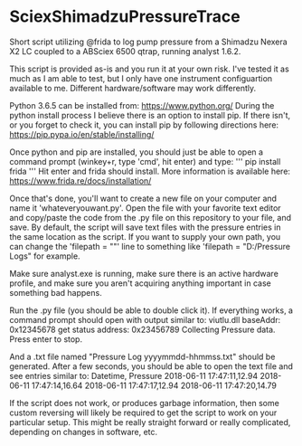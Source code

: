 # SciexShimadzuPressureTrace
Short script utilizing @frida to log pump pressure from a Shimadzu Nexera X2 LC coupled to a ABSciex 6500 qtrap, running analyst 1.6.2.

This script is provided as-is and you run it at your own risk. I've tested it as much as I am able to test, but I only have one instrument configuartion available to me. Different hardware/software may work differently.

Python 3.6.5 can be installed from: https://www.python.org/
During the python install process I believe there is an option to install pip. If there isn't, or you forget to check it, you can install pip by following directions here: https://pip.pypa.io/en/stable/installing/

Once python and pip are installed, you should just be able to open a command prompt (winkey+r, type 'cmd', hit enter) and type: 
'''
pip install frida
'''
Hit enter and frida should install. More information is available here: https://www.frida.re/docs/installation/

Once that's done, you'll want to create a new file on your computer and name it 'whateveryouwant.py'. Open the file with your favorite text editor and copy/paste the code from the .py file on this repository to your file, and save. By default, the script will save text files with the pressure entries in the same location as the script. If you want to supply your own path, you can change the 'filepath = ""' line to something like 'filepath = "D:/Pressure Logs" for example.

Make sure analyst.exe is running, make sure there is an active hardware profile, and make sure you aren't acquiring anything important in case something bad happens. 

Run the .py file (you should be able to double click it). If everything works, a command prompt should open with output similar to:
viutlu.dll baseAddr: 0x12345678
get status address: 0x23456789
Collecting Pressure data. Press enter to stop.

And a .txt file named "Pressure Log yyyymmdd-hhmmss.txt" should be generated. After a few seconds, you should be able to open the text file and see entries similar to:
Datetime, Pressure 
2018-06-11 17:47:11,12.94
2018-06-11 17:47:14,16.64
2018-06-11 17:47:17,12.94
2018-06-11 17:47:20,14.79

If the script does not work, or produces garbage information, then some custom reversing will likely be required to get the script to work on your particular setup. This might be really straight forward or really complicated, depending on changes in software, etc. 


